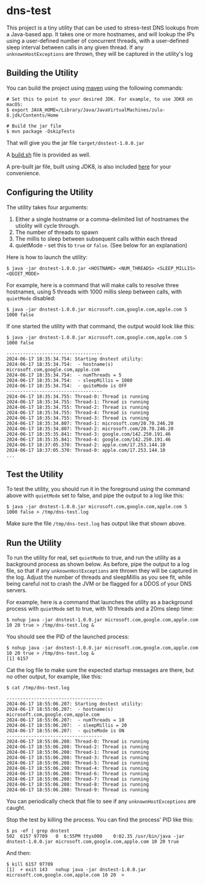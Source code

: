 # dns-test

This project is a tiny utility that can be used to stress-test DNS lookups from a Java-based app.
It takes one or more hostnames, and will lookup the IPs using a user-defined number of concurrent threads, with a user-defined sleep interval between calls in any given thread. If any <code>unknownHostExceptions</code> are thrown, they will be captured in the utility's log

## Building the Utility

You can build the project using [maven](https://maven.apache.org/) using the following commands:

```
# Set this to point to your desired JDK. For example, to use JDK8 on macOS:
$ export JAVA_HOME=/Library/Java/JavaVirtualMachines/zulu-8.jdk/Contents/Home 

# Build the jar file 
$ mvn package -DskipTests 
```

That will give you the jar file <code>target/dnstest-1.0.0.jar</code>

A [build.sh](build.sh) file is provided as well.

A pre-built jar file, built using JDK8, is also included [here](dnstest-1.0.0.jar) for your convenience.




## Configuring the Utility
The utility takes four arguments:

1) Either a single hostname or a comma-delimited list of hostnames the utiolity will cycle through.
2) The number of threads to spawn
3) The millis to sleep between subsequent calls within each thread
4) quietMode - set this to <code>true</code> or <code>false</code>.  (See below for an explanation)


Here is how to launch the utility:

```
$ java -jar dnstest-1.0.0.jar <HOSTNAME> <NUM_THREADS> <SLEEP_MILLIS> <QUIET_MODE>
```

For example, here is a command that will make calls to resolve three hostnames, using 5 threads with 1000 millis sleep between calls, with <code>quietMode</code> disabled:

```
$ java -jar dnstest-1.0.0.jar microsoft.com,google.com,apple.com 5 1000 false

```

If one started the utility with that command, the output would look like this:

```
$ java -jar dnstest-1.0.0.jar microsoft.com,google.com,apple.com 5 1000 false

-----------------------------------
2024-06-17 18:35:34.754: Starting dnstest utility:
2024-06-17 18:35:34.754:  - hostname(s) microsoft.com,google.com,apple.com
2024-06-17 18:35:34.754:  - numThreads = 5
2024-06-17 18:35:34.754:  - sleepMillis = 1000
2024-06-17 18:35:34.754:  - quiteMode is OFF
-----------------------------------
2024-06-17 18:35:34.755: Thread-0: Thread is running
2024-06-17 18:35:34.755: Thread-1: Thread is running
2024-06-17 18:35:34.755: Thread-2: Thread is running
2024-06-17 18:35:34.755: Thread-4: Thread is running
2024-06-17 18:35:34.755: Thread-3: Thread is running
2024-06-17 18:35:34.807: Thread-1: microsoft.com/20.70.246.20
2024-06-17 18:35:34.807: Thread-2: microsoft.com/20.70.246.20
2024-06-17 18:35:35.841: Thread-3: google.com/142.250.191.46
2024-06-17 18:35:35.841: Thread-4: google.com/142.250.191.46
2024-06-17 18:37:05.370: Thread-2: apple.com/17.253.144.10
2024-06-17 18:37:05.370: Thread-0: apple.com/17.253.144.10
...
```

## Test the Utility

To test the utility, you should run it in the foreground using the command above with <code>quietMode</code> set to false, and pipe the output to a log like this:

```
$ java -jar dnstest-1.0.0.jar microsoft.com,google.com,apple.com 5 1000 false > /tmp/dns-test.log

```
Make sure the file <code>/tmp/dns-test.log</code> has output like that shown above.


## Run the Utility
To run the utility for real, set <code>quietMode</code> to true, and run the utility as a background process as shown below. As before, pipe the output to a log file, so that if any <code>unknownHostExceptions</code> are thrown they will be captured in the log. Adjust the number of threads and sleepMillis as you see fit, while being careful not to crash the JVM or be flagged for a DDOS of your DNS servers.

For example, here is a command that launches the utility as a background process with  <code>quietMode</code> set to true, with 10 threads and a 20ms sleep time:

```
$ nohup java -jar dnstest-1.0.0.jar microsoft.com,google.com,apple.com 10 20 true > /tmp/dns-test.log &
```
You should see the PID of the launched process:

```
$ nohup java -jar dnstest-1.0.0.jar microsoft.com,google.com,apple.com 10 20 true > /tmp/dns-test.log &
[1] 6157
```

Cat the log file to make sure the expected startup messages are there, but no other output, for example, like this:

```
$ cat /tmp/dns-test.log

-----------------------------------
2024-06-17 18:55:06.207: Starting dnstest utility:
2024-06-17 18:55:06.207:  - hostname(s) microsoft.com,google.com,apple.com
2024-06-17 18:55:06.207:  - numThreads = 10
2024-06-17 18:55:06.207:  - sleepMillis = 20
2024-06-17 18:55:06.207:  - quiteMode is ON
-----------------------------------
2024-06-17 18:55:06.208: Thread-0: Thread is running
2024-06-17 18:55:06.208: Thread-2: Thread is running
2024-06-17 18:55:06.208: Thread-1: Thread is running
2024-06-17 18:55:06.208: Thread-3: Thread is running
2024-06-17 18:55:06.208: Thread-5: Thread is running
2024-06-17 18:55:06.208: Thread-4: Thread is running
2024-06-17 18:55:06.208: Thread-6: Thread is running
2024-06-17 18:55:06.208: Thread-7: Thread is running
2024-06-17 18:55:06.208: Thread-8: Thread is running
2024-06-17 18:55:06.208: Thread-9: Thread is running
```

You can periodically check that file to see if any <code>unknownHostExceptions</code> are caught.

Stop the test by killing the process.  You can find the process' PID like this:

```
$ ps -ef | grep dnstest
502  6157 97709   0  6:55PM ttys000    0:02.35 /usr/bin/java -jar dnstest-1.0.0.jar microsoft.com,google.com,apple.com 10 20 true
```

And then:

```
$ kill 6157 97709
[1]  + exit 143   nohup java -jar dnstest-1.0.0.jar microsoft.com,google.com,apple.com 10 20  >
```





